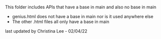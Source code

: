 This folder includes APIs that have a base in main and also no base in main
- genius.html does not have a base in main nor is it used anywhere else
- The other .html files all only have a base in main

last updated by Christina Lee - 02/04/22
